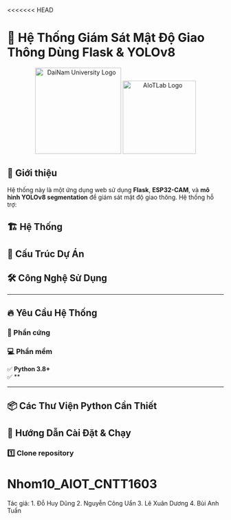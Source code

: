 <<<<<<< HEAD
# 🚦 Hệ Thống Giám Sát Mật Độ Giao Thông Dùng Flask & YOLOv8
<p align="center">
  <img src="images/logoDaiNam.png" alt="DaiNam University Logo" width="200"/>
  <img src="images/LogoAIoTLab.png" alt="AIoTLab Logo" width="170"/>
</p>

## 📌 Giới thiệu

Hệ thống này là một ứng dụng web sử dụng **Flask**, **ESP32-CAM**, và **mô hình YOLOv8 segmentation** để giám sát mật độ giao thông. Hệ thống hỗ trợ:


## 🏗 Hệ Thống



## 📂 Cấu Trúc Dự Án

## 🛠 Công Nghệ Sử Dụng


---

## 🔥 Yêu Cầu Hệ Thống

### 🔧 Phần cứng

### 💻 Phần mềm

✅ **Python 3.8+**  
✅ **

---

## 📦 Các Thư Viện Python Cần Thiết

## 🚀 Hướng Dẫn Cài Đặt & Chạy

### 1️⃣ Clone repository

# Nhom10_AIOT_CNTT1603
Tác giả: 1. Đỗ Huy Dũng
         2. Nguyễn Công Uẩn
         3. Lê Xuân Dương
         4. Bùi Anh Tuấn

